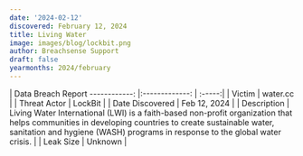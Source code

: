 ```yaml
---
date: '2024-02-12'
discovered: February 12, 2024
title: Living Water
image: images/blog/lockbit.png
author: Breachsense Support
draft: false
yearmonths: 2024/february
---
```



| Data Breach Report
------------:     |:-------------:    | :-----:|
| Victim      | water.cc      | 
| Threat Actor      | LockBit      | 
| Date Discovered      | Feb 12, 2024      | 
| Description      | Living Water International (LWI) is a faith-based non-profit organization that helps communities in developing countries to create sustainable water, sanitation and hygiene (WASH) programs in response to the global water crisis.      | 
| Leak Size      | Unknown      | 

